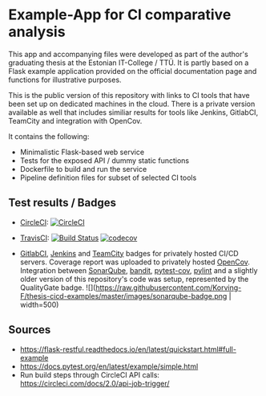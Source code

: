 # Example-App for CI comparative analysis

This app and accompanying files were developed as part of the author's graduating thesis at the Estonian IT-College / TTÜ.
It is partly based on a Flask example application provided on the official documentation page and functions for illustrative purposes.

This is the public version of this repository with links to CI tools that have been set up on dedicated machines in the cloud.
There is a private version available as well that includes similiar results for tools like Jenkins, GitlabCI, TeamCity and integration with OpenCov.

It contains the following:

* Minimalistic Flask-based web service
* Tests for the exposed API / dummy static functions
* Dockerfile to build and run the service
* Pipeline definition files for subset of selected CI tools


## Test results / Badges

* [CircleCI](https://circleci.com): [![CircleCI](https://circleci.com/gh/Korving-F/thesis-cicd-examples/tree/master.svg?style=svg)](https://circleci.com/gh/Korving-F/thesis-cicd-examples/tree/master)

* [TravisCI](https://travis-ci.org): [![Build Status](https://travis-ci.org/Korving-F/thesis-cicd-examples.svg?branch=master)](https://travis-ci.org/Korving-F/thesis-cicd-examples) [![codecov](https://codecov.io/gh/Korving-F/thesis-cicd-examples/branch/master/graph/badge.svg)](https://codecov.io/gh/Korving-F/thesis-cicd-examples)

* [GitlabCI](https://about.gitlab.com/product/continuous-integration/), [Jenkins](http://jenkins.io) and [TeamCity](https://www.jetbrains.com/teamcity/) badges for privately hosted CI/CD servers. Coverage report was uploaded to privately hosted [OpenCov](https://github.com/danhper/opencov). 
Integration between [SonarQube](https://www.sonarqube.org/), [bandit](https://github.com/PyCQA/bandit), [pytest-cov](https://pytest-cov.readthedocs.io/en/latest/), [pylint](https://www.pylint.org) and a slightly older version of this repository's code was setup, represented by the QualityGate badge.
  ![](https://raw.githubusercontent.com/Korving-F/thesis-cicd-examples/master/images/sonarqube-badge.png | width=500)

## Sources
* https://flask-restful.readthedocs.io/en/latest/quickstart.html#full-example
* https://docs.pytest.org/en/latest/example/simple.html
* Run build steps through CircleCI API calls: https://circleci.com/docs/2.0/api-job-trigger/
